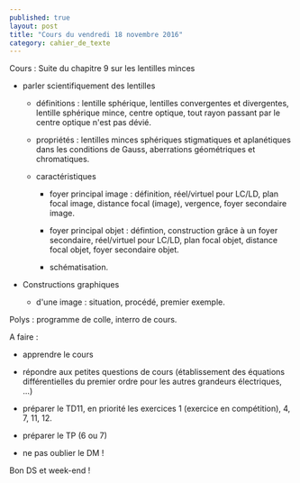 ```yaml
---
published: true
layout: post
title: "Cours du vendredi 18 novembre 2016"
category: cahier_de_texte
---
```


Cours : Suite du chapitre 9 sur les lentilles minces

- parler scientifiquement des lentilles

  - définitions : lentille sphérique, lentilles convergentes et divergentes, lentille sphérique mince, centre optique, tout rayon passant par le centre optique n'est pas dévié.

  - propriétés : lentilles minces sphériques stigmatiques et aplanétiques dans les conditions de Gauss, aberrations géométriques et chromatiques.

  - caractéristiques

    - foyer principal image : définition, réel/virtuel pour LC/LD, plan focal image, distance focal (image), vergence, foyer secondaire image.

    - foyer principal objet : défintion, construction grâce à un foyer secondaire, réel/virtuel pour LC/LD, plan focal objet, distance focal objet, foyer secondaire objet.

    - schématisation.

- Constructions graphiques

  - d'une image : situation, procédé, premier exemple.

Polys : programme de colle, interro de cours.

A faire :

- apprendre le cours

- répondre aux petites questions de cours (établissement des équations différentielles du premier ordre pour les autres grandeurs électriques, ...)

- préparer le TD11, en priorité les exercices 1 (exercice en compétition), 4, 7, 11, 12.

- préparer le TP (6 ou 7)

- ne pas oublier le DM !

Bon DS et week-end !



